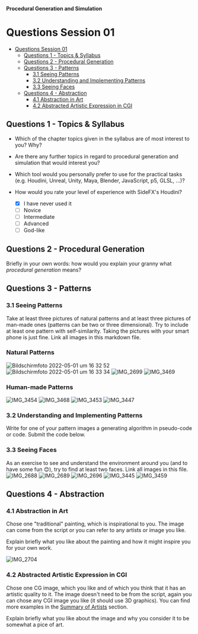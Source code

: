 **Procedural Generation and Simulation**

# Questions Session 01

* [Questions Session 01](#questions-session-01)
    * [Questions 1 - Topics & Syllabus](#questions-1---topics--syllabus)
    * [Questions 2 - Procedural Generation](#questions-2---procedural-generation)
    * [Questions 3 - Patterns](#questions-3---patterns)
        * [3.1 Seeing Patterns](#31-seeing-patterns)
        * [3.2 Understanding and Implementing Patterns](#32-understanding-and-implementing-patterns)
        * [3.3 Seeing Faces](#33-seeing-faces)
    * [Questions 4 - Abstraction](#questions-4---abstraction)
        * [4.1 Abstraction in Art](#41-abstraction-in-art)
        * [4.2 Abstracted Artistic Expression in CGI](#42-abstracted-artistic-expression-in-cgi)

## Questions 1 - Topics & Syllabus

* Which of the chapter topics given in the syllabus are of most interest to you? Why?

* Are there any further topics in regard to procedural generation and simulation that would interest you?
* Which tool would you personally prefer to use for the practical tasks (e.g. Houdini, Unreal, Unity, Maya, Blender, JavaScript, p5, GLSL, ...)?
* How would you rate your level of experience with SideFX's Houdini?
    * [x] I have never used it
    * [ ] Novice
    * [ ] Intermediate
    * [ ] Advanced
    * [ ] God-like

## Questions 2 - Procedural Generation

Briefly in your own words: how would you explain your granny what *procedural generation* means? 
    
   
## Questions 3 - Patterns

### 3.1 Seeing Patterns

Take at least three pictures of natural patterns and at least three pictures of man-made ones (patterns can be two or three dimensional). Try to include at least one pattern with self-similarity. Taking the pictures with your smart phone is just fine. Link all images in this markdown file.
 ### Natural Patterns
 ![Bildschirmfoto 2022-05-01 um 16 32 52](https://user-images.githubusercontent.com/66121204/166156193-07106967-0606-43b6-9d28-ad39f4fdfae2.jpg)
![Bildschirmfoto 2022-05-01 um 16 33 34](https://user-images.githubusercontent.com/66121204/166156199-dda6d1da-66c1-4039-87f8-faa0fb0f706e.jpg)
![IMG_2699](https://user-images.githubusercontent.com/66121204/166156205-23d90f03-33d8-42aa-9638-53d6d2963810.jpg)
![IMG_3469](https://user-images.githubusercontent.com/66121204/166156452-e7fc0aee-7172-4387-a8bf-a6bde93fa0eb.jpg)

 ### Human-made Patterns
 ![IMG_3454](https://user-images.githubusercontent.com/66121204/166156339-b3ed767d-526b-48b7-98b7-0a75c74f8af1.png)
![IMG_3468](https://user-images.githubusercontent.com/66121204/166156374-15148983-97f0-4672-9e0f-65e413059764.png)
![IMG_3453](https://user-images.githubusercontent.com/66121204/166156382-0d8a8233-45bb-4499-b4c3-ed01090f5dc6.jpg)
![IMG_3447](https://user-images.githubusercontent.com/66121204/166156433-9d9fd7dc-c632-4e53-90a8-465bed66f966.jpg)


### 3.2 Understanding and Implementing Patterns

Write for one of your pattern images a generating algorithm in pseudo-code or code. Submit the code below.

### 3.3 Seeing Faces

As an exercise to see and understand the environment around you (and to have some fun 😊), try to find at least two faces. Link all images in this file.
![IMG_2688](https://user-images.githubusercontent.com/66121204/166156410-e4644296-ee9f-4322-abde-8ffa4e579208.jpg)
![IMG_2689](https://user-images.githubusercontent.com/66121204/166156411-e9adb566-a19c-4c2c-814b-3a420f3b5fe5.jpg)
![IMG_2696](https://user-images.githubusercontent.com/66121204/166156415-b5457db3-c7bb-4654-9442-0b20da45ebdb.jpg)
![IMG_3445](https://user-images.githubusercontent.com/66121204/166156419-261a902c-f322-4582-a894-40c150c59a7d.jpg)
![IMG_3459](https://user-images.githubusercontent.com/66121204/166156437-3f7c8f75-88aa-4bd1-8ab4-61d523eed659.png)


## Questions 4 - Abstraction

### 4.1 Abstraction in Art

Chose one "traditional" painting, which is inspirational to you. The image can come from the script or you can refer to any artists or image you like.  

Explain briefly what you like about the painting and how it might inspire you for your own work.

![IMG_2704](https://user-images.githubusercontent.com/66121204/166156529-0a59143b-485a-4327-915d-f40717e4f1fb.png)

### 4.2 Abstracted Artistic Expression in CGI

Chose one CG image, which you like and of which you think that it has an artistic quality to it. The image doesn't need to be from the script, again you can chose any CGI image you like (it should use 3D graphics). You can find more examples in the [Summary of Artists](../../02_scripts/pgs_ss22_01_intro_script.md#summary-of-artists) section.  

Explain briefly what you like about the image and why you consider it to be somewhat a pice of art. 


